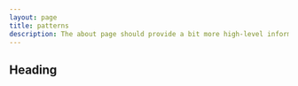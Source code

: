 ```yaml
---
layout: page
title: patterns
description: The about page should provide a bit more high-level information about the system, who's behind it, its back story, and any other info that's helpful to lay out.
---
```


## Heading
